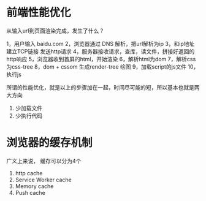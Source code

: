# 前端性能优化

从输入url到页面渲染完成，发生了什么？

1，用户输入 baidu.com
2，浏览器通过 DNS 解析，把url解析为ip
3，和ip地址建立TCP链接  发送http请求
4，服务器接收请求，查库，读文件，拼接好返回的http响应
5，浏览器收到首屏的html，开始渲染
6，解析html为dom
7，解析css为css-tree
8，dom + cssom 生成render-tree 绘图
9，加载script的js文件
10，执行js

所谓的性能优化，就是以上的步骤加在一起，时间尽可能的短，所以基本也就是两大方向
1. 少加载文件
2. 少执行代码

# 浏览器的缓存机制
广义上来说， 缓存可以分为4个
1. http cache
2. Service Worker cache
3. Memory cache
4. Push cache